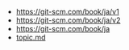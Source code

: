 * https://git-scm.com/book/ja/v1
* https://git-scm.com/book/ja/v2
* https://git-scm.com/book/ja
* [topic.md](./docs/topic.md)
